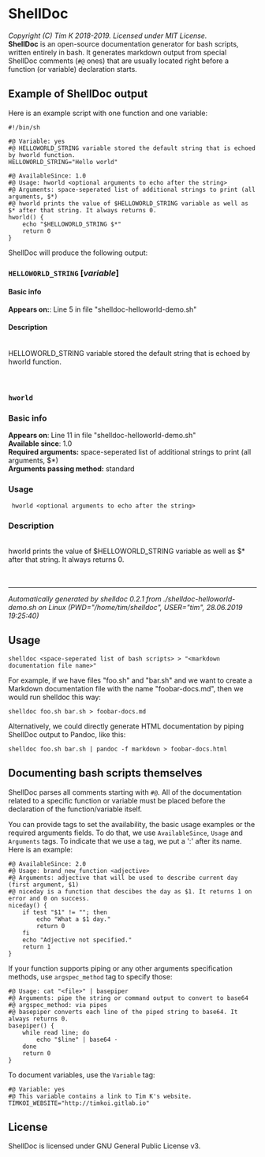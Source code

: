 # ShellDoc
*Copyright (C) Tim K 2018-2019. Licensed under MIT License.*<br>
**ShellDoc** is an open-source documentation generator for bash scripts, written entirely in bash. It generates 
markdown output from special ShellDoc comments (``#@`` ones) that are usually located right before a function (or 
variable) declaration starts.

## Example of ShellDoc output
Here is an example script with one function and one variable:
```
#!/bin/sh

#@ Variable: yes
#@ HELLOWORLD_STRING variable stored the default string that is echoed by hworld function.
HELLOWORLD_STRING="Hello world"

#@ AvailableSince: 1.0
#@ Usage: hworld <optional arguments to echo after the string>
#@ Arguments: space-seperated list of additional strings to print (all arguments, $*)
#@ hworld prints the value of $HELLOWORLD_STRING variable as well as $* after that string. It always returns 0.
hworld() {
	echo "$HELLOWORLD_STRING $*"
	return 0
}

```
ShellDoc will produce the following output:

### ``HELLOWORLD_STRING`` [*variable*]
#### Basic info
**Appears on:**: Line 5 in file "shelldoc-helloworld-demo.sh" <br>

#### Description
<br>
HELLOWORLD_STRING variable stored the default string that is echoed by hworld function. <br>
<br>

<br>

### ``hworld``
### Basic info
**Appears on**: Line 11 in file "shelldoc-helloworld-demo.sh" <br>
**Available since**:  1.0 <br>
**Required arguments:**  space-seperated list of additional strings to print (all arguments, $*) <br>
**Arguments passing method:** standard <br>

### Usage
``` hworld <optional arguments to echo after the string>``` <br>

### Description
<br>
hworld prints the value of $HELLOWORLD_STRING variable as well as $* after that string. It always returns 0. <br>
<br>

<br>

---------------------------------------                                                                                                                                         
*Automatically generated by shelldoc 0.2.1 from ./shelldoc-helloworld-demo.sh on Linux (PWD="/home/tim/shelldoc", USER="tim", 28.06.2019 19:25:40)* 

## Usage
```
shelldoc <space-seperated list of bash scripts> > "<markdown documentation file name>"
```
For example, if we have files "foo.sh" and "bar.sh" and we want to create a Markdown documentation file with the name "foobar-docs.md", then we would run shelldoc this 
way:
```
shelldoc foo.sh bar.sh > foobar-docs.md
```
Alternatively, we could directly generate HTML documentation by piping ShellDoc output to Pandoc, like this:
```
shelldoc foo.sh bar.sh | pandoc -f markdown > foobar-docs.html
```

## Documenting bash scripts themselves
ShellDoc parses all comments starting with ``#@``. All of the documentation related to a specific function or variable must be placed before the declaration of the 
function/variable itself.

You can provide tags to set the availability, the basic usage examples or the required arguments fields. To do that, we use ``AvailableSince``, ``Usage`` and 
``Arguments`` tags. To indicate that we use a tag, we put a ':' after its name. Here is an example:

```
#@ AvailableSince: 2.0
#@ Usage: brand_new_function <adjective>
#@ Arguments: adjective that will be used to describe current day (first argument, $1)
#@ niceday is a function that descibes the day as $1. It returns 1 on error and 0 on success.
niceday() {
	if test "$1" != ""; then
		echo "What a $1 day."
		return 0
	fi
	echo "Adjective not specified."
	return 1
}
```

If your function supports piping or any other arguments specification methods, use ``argspec_method`` tag to specify those:
```
#@ Usage: cat "<file>" | basepiper
#@ Arguments: pipe the string or command output to convert to base64
#@ argspec_method: via pipes
#@ basepiper converts each line of the piped string to base64. It always returns 0.
basepiper() {
	while read line; do
		echo "$line" | base64 -
	done
	return 0
}
```

To document variables, use the ``Variable`` tag:
```
#@ Variable: yes
#@ This variable contains a link to Tim K's website.
TIMKOI_WEBSITE="http://timkoi.gitlab.io"
```

## License
ShellDoc is licensed under GNU General Public License v3.
